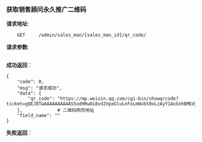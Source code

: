 ### 获取销售顾问永久推广二维码

**请求地址**:
```
    GET     /admin/sales_man/[sales_man_id]/qr_code/
```

**请求参数**:
```

```

**成功返回**：
```
{
    "code": 0,
    "msg": "请求成功",
    "data": {
        "qr_code": "https://mp.weixin.qq.com/cgi-bin/showqrcode?ticket=gQEJ8TwAAAAAAAAAAS5odHRwOi8vd2VpeGluLnFxLmNvbS9xLzAyY1AxSnhBMEdjMGoxMDAwMGcwM2MAAgQupHxZAwQAAAAA"
    },             # 二维码网页地址
    "field_name": ""
}
```

**失败返回**：
```

```